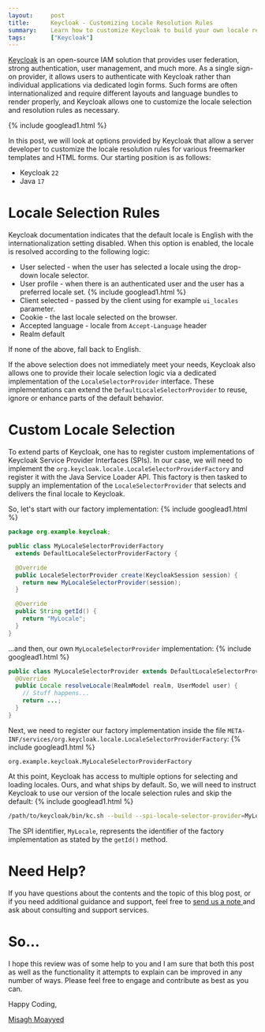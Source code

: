 ```yaml
---
layout:     post
title:      Keycloak - Customizing Locale Resolution Rules
summary:    Learn how to customize Keycloak to build your own locale resolution rules for login forms and theme templates.
tags:       ["Keycloak"]
---
```


[Keycloak](https://www.keycloak.org/) is an open-source IAM solution that provides user federation, strong authentication, user management, and much more. As a single sign-on provider, it allows users to authenticate with Keycloak rather than individual applications via dedicated login forms. Such forms are often internationalized and require different layouts and language bundles to render properly, and Keycloak allows one to customize the locale selection and resolution rules as necessary.

{% include googlead1.html  %}

In this post, we will look at options provided by Keycloak that allow a server developer to customize the locale resolution rules for various freemarker templates and HTML forms. Our starting position is as follows:

- Keycloak `22`
- Java `17`

# Locale Selection Rules

Keycloak documentation indicates that the default locale is English with the internationalization setting disabled. When this option is enabled, the locale is resolved according to the following logic:

- User selected - when the user has selected a locale using the drop-down locale selector.
- User profile - when there is an authenticated user and the user has a preferred locale set.
{% include googlead1.html  %}
- Client selected - passed by the client using for example `ui_locales` parameter.
- Cookie - the last locale selected on the browser.
- Accepted language - locale from `Accept-Language` header
- Realm default

If none of the above, fall back to English.

If the above selection does not immediately meet your needs, Keycloak also allows one to provide their locale selection logic via a dedicated implementation of the `LocaleSelectorProvider` interface. These implementations can extend the `DefaultLocaleSelectorProvider` to reuse, ignore or enhance parts of the default behavior. 

# Custom Locale Selection

To extend parts of Keycloak, one has to register custom implementations of Keycloak Service Provider Interfaces (SPIs). In our case, we will need to implement the `org.keycloak.locale.LocaleSelectorProviderFactory` and register it with the Java Service Loader API. This factory is then tasked to supply an implementation of the `LocaleSelectorProvider` that selects and delivers the final locale to Keycloak.

So, let's start with our factory implementation:
{% include googlead1.html  %}
```java
package org.example.keycloak;

public class MyLocaleSelectorProviderFactory 
  extends DefaultLocaleSelectorProviderFactory {

  @Override    
  public LocaleSelectorProvider create(KeycloakSession session) {
    return new MyLocaleSelectorProvider(session);    
  }

  @Override    
  public String getId() {
    return "MyLocale";
  }
}
```

...and then, our own `MyLocaleSelectorProvider` implementation:
{% include googlead1.html  %}
```java
public class MyLocaleSelectorProvider extends DefaultLocaleSelectorProvider {
  @Override
  public Locale resolveLocale(RealmModel realm, UserModel user) {
    // Stuff happens...
    return ...;
  }
}
```

Next, we need to register our factory implementation inside the file `META-INF/services/org.keycloak.locale.LocaleSelectorProviderFactory`:
{% include googlead1.html  %}
```
org.example.keycloak.MyLocaleSelectorProviderFactory
```

At this point, Keycloak has access to multiple options for selecting and loading locales. Ours, and what ships by default. So, we will need to instruct Keycloak to use our version of the locale selection rules and skip the default:
{% include googlead1.html  %}
```bash
/path/to/keycloak/bin/kc.sh --build --spi-locale-selector-provider=MyLocale
```

The SPI identifier, `MyLocale`, represents the identifier of the factory implementation as stated by the `getId()` method.

# Need Help?

If you have questions about the contents and the topic of this blog post, or if you need additional guidance and support, feel free to [send us a note ](/#contact-section-header) and ask about consulting and support services.

# So...

I hope this review was of some help to you and I am sure that both this post as well as the functionality it attempts to explain can be improved in any number of ways. Please feel free to engage and contribute as best as you can.

Happy Coding,

[Misagh Moayyed](https://fawnoos.com)